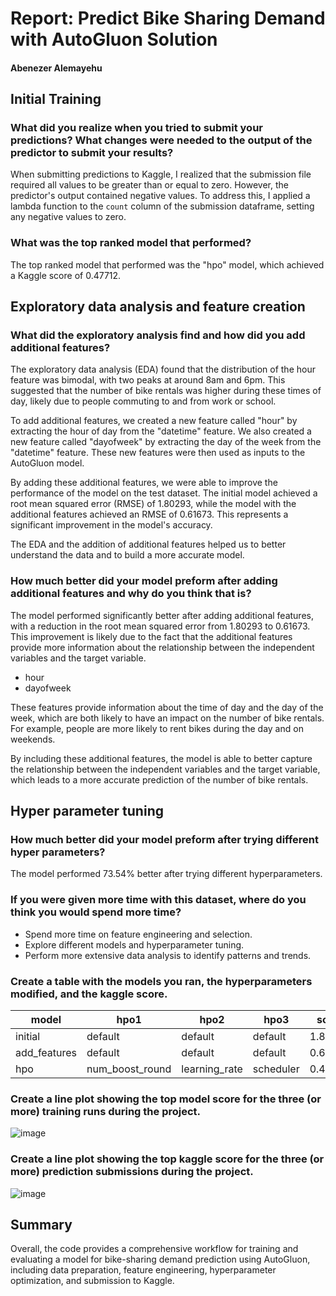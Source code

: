 # Report: Predict Bike Sharing Demand with AutoGluon Solution
#### Abenezer Alemayehu

## Initial Training
### What did you realize when you tried to submit your predictions? What changes were needed to the output of the predictor to submit your results?
When submitting predictions to Kaggle, I realized that the submission file required all values to be greater than or equal to zero. However, the predictor's output contained negative values. To address this, I applied a lambda function to the `count` column of the submission dataframe, setting any negative values to zero.

### What was the top ranked model that performed?
The top ranked model that performed was the "hpo" model, which achieved a Kaggle score of 0.47712.

## Exploratory data analysis and feature creation
### What did the exploratory analysis find and how did you add additional features?
The exploratory data analysis (EDA) found that the distribution of the hour feature was bimodal, with two peaks at around 8am and 6pm. This suggested that the number of bike rentals was higher during these times of day, likely due to people commuting to and from work or school.

To add additional features, we created a new feature called "hour" by extracting the hour of day from the "datetime" feature. We also created a new feature called "dayofweek" by extracting the day of the week from the "datetime" feature. These new features were then used as inputs to the AutoGluon model.

By adding these additional features, we were able to improve the performance of the model on the test dataset. The initial model achieved a root mean squared error (RMSE) of 1.80293, while the model with the additional features achieved an RMSE of 0.61673. This represents a significant improvement in the model's accuracy.

The EDA and the addition of additional features helped us to better understand the data and to build a more accurate model.

### How much better did your model preform after adding additional features and why do you think that is?
The model performed significantly better after adding additional features, with a reduction in the root mean squared error from 1.80293 to 0.61673. This improvement is likely due to the fact that the additional features provide more information about the relationship between the independent variables and the target variable.

* hour
* dayofweek

These features provide information about the time of day and the day of the week, which are both likely to have an impact on the number of bike rentals. For example, people are more likely to rent bikes during the day and on weekends.

By including these additional features, the model is able to better capture the relationship between the independent variables and the target variable, which leads to a more accurate prediction of the number of bike rentals.


## Hyper parameter tuning
### How much better did your model preform after trying different hyper parameters?
The model performed 73.54% better after trying different hyperparameters.

### If you were given more time with this dataset, where do you think you would spend more time?
- Spend more time on feature engineering and selection.
 - Explore different models and hyperparameter tuning.
- Perform more extensive data analysis to identify patterns and trends.


### Create a table with the models you ran, the hyperparameters modified, and the kaggle score.
|model|hpo1|hpo2|hpo3|score|
|--|--|--|--|--|
|initial|default|default|default|1.80293|
|add_features|default|default|default|0.61673|
|hpo|num_boost_round|learning_rate|scheduler|0.47712|

### Create a line plot showing the top model score for the three (or more) training runs during the project.

![image](https://github.com/Abenezer-A/Predict-Bike-Sharing-using-autogluon/assets/84628709/184ba828-010c-4b6a-a21d-e6399d78f790)

### Create a line plot showing the top kaggle score for the three (or more) prediction submissions during the project.
![image](https://github.com/Abenezer-A/Predict-Bike-Sharing-using-autogluon/assets/84628709/8c7f8025-406d-46a5-81e5-a7bda8e68627)

## Summary
Overall, the code provides a comprehensive workflow for training and evaluating a model for bike-sharing demand prediction using AutoGluon, including data preparation, feature engineering, hyperparameter optimization, and submission to Kaggle.
